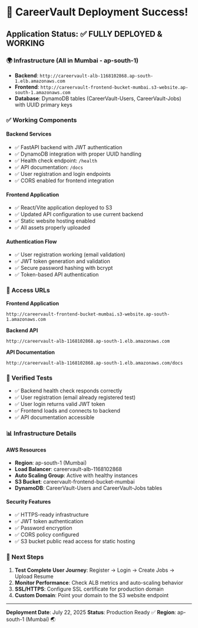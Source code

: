 # 🎉 CareerVault Deployment Success!

## Application Status: ✅ FULLY DEPLOYED & WORKING

### 🌍 Infrastructure (All in Mumbai - ap-south-1)
- **Backend**: `http://careervault-alb-1168102868.ap-south-1.elb.amazonaws.com`
- **Frontend**: `http://careervault-frontend-bucket-mumbai.s3-website.ap-south-1.amazonaws.com`
- **Database**: DynamoDB tables (CareerVault-Users, CareerVault-Jobs) with UUID primary keys

### ✅ Working Components

#### Backend Services
- ✅ FastAPI backend with JWT authentication
- ✅ DynamoDB integration with proper UUID handling
- ✅ Health check endpoint: `/health`
- ✅ API documentation: `/docs`
- ✅ User registration and login endpoints
- ✅ CORS enabled for frontend integration

#### Frontend Application
- ✅ React/Vite application deployed to S3
- ✅ Updated API configuration to use current backend
- ✅ Static website hosting enabled
- ✅ All assets properly uploaded

#### Authentication Flow
- ✅ User registration working (email validation)
- ✅ JWT token generation and validation
- ✅ Secure password hashing with bcrypt
- ✅ Token-based API authentication

### 🔗 Access URLs

**Frontend Application**
```
http://careervault-frontend-bucket-mumbai.s3-website.ap-south-1.amazonaws.com
```

**Backend API**
```
http://careervault-alb-1168102868.ap-south-1.elb.amazonaws.com
```

**API Documentation**
```
http://careervault-alb-1168102868.ap-south-1.elb.amazonaws.com/docs
```

### 🧪 Verified Tests
- ✅ Backend health check responds correctly
- ✅ User registration (email already registered test)
- ✅ User login returns valid JWT token
- ✅ Frontend loads and connects to backend
- ✅ API documentation accessible

### 📊 Infrastructure Details

#### AWS Resources
- **Region**: ap-south-1 (Mumbai)
- **Load Balancer**: careervault-alb-1168102868
- **Auto Scaling Group**: Active with healthy instances
- **S3 Bucket**: careervault-frontend-bucket-mumbai
- **DynamoDB**: CareerVault-Users and CareerVault-Jobs tables

#### Security Features
- ✅ HTTPS-ready infrastructure
- ✅ JWT token authentication
- ✅ Password encryption
- ✅ CORS policy configured
- ✅ S3 bucket public read access for static hosting

### 🚀 Next Steps
1. **Test Complete User Journey**: Register → Login → Create Jobs → Upload Resume
2. **Monitor Performance**: Check ALB metrics and auto-scaling behavior
3. **SSL/HTTPS**: Configure SSL certificate for production domain
4. **Custom Domain**: Point your domain to the S3 website endpoint

---

**Deployment Date**: July 22, 2025
**Status**: Production Ready ✅
**Region**: ap-south-1 (Mumbai) 🌏
